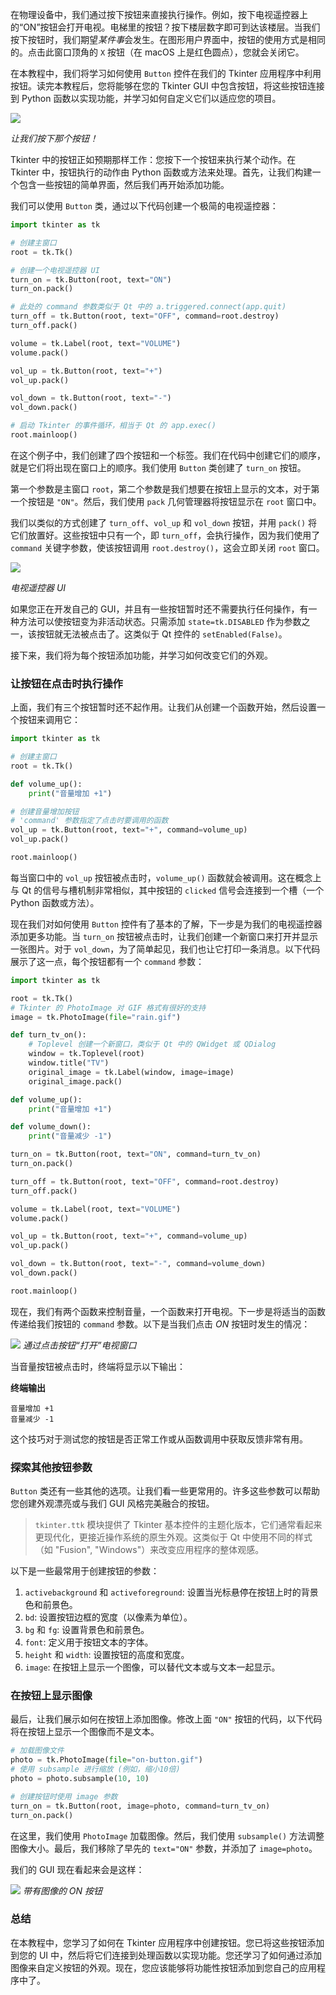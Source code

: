 

在物理设备中，我们通过按下按钮来直接执行操作。例如，按下电视遥控器上的“ON”按钮会打开电视。电梯里的按钮？按下楼层数字即可到达该楼层。当我们按下按钮时，我们期望*某件事*会发生。在图形用户界面中，按钮的使用方式是相同的。点击此窗口顶角的 `X` 按钮（在 macOS 上是红色圆点），您就会关闭它。

在本教程中，我们将学习如何使用 `Button` 控件在我们的 Tkinter 应用程序中利用按钮。读完本教程后，您将能够在您的 Tkinter GUI 中包含按钮，将这些按钮连接到 Python 函数以实现功能，并学习如何自定义它们以适应您的项目。

![](assets/push-the-button.png)

*让我们按下那个按钮！*

Tkinter 中的按钮正如预期那样工作：您按下一个按钮来执行某个动作。在 Tkinter 中，按钮执行的动作由 Python 函数或方法来处理。首先，让我们构建一个包含一些按钮的简单界面，然后我们再开始添加功能。

我们可以使用 `Button` 类，通过以下代码创建一个极简的电视遥控器：

```python
import tkinter as tk

# 创建主窗口
root = tk.Tk()

# 创建一个电视遥控器 UI
turn_on = tk.Button(root, text="ON")
turn_on.pack()

# 此处的 command 参数类似于 Qt 中的 a.triggered.connect(app.quit)
turn_off = tk.Button(root, text="OFF", command=root.destroy)
turn_off.pack()

volume = tk.Label(root, text="VOLUME")
volume.pack()

vol_up = tk.Button(root, text="+")
vol_up.pack()

vol_down = tk.Button(root, text="-")
vol_down.pack()

# 启动 Tkinter 的事件循环，相当于 Qt 的 app.exec()
root.mainloop()
```

在这个例子中，我们创建了四个按钮和一个标签。我们在代码中创建它们的顺序，就是它们将出现在窗口上的顺序。我们使用 `Button` 类创建了 `turn_on` 按钮。

第一个参数是主窗口 `root`，第二个参数是我们想要在按钮上显示的文本，对于第一个按钮是 `"ON"`。然后，我们使用 `pack` 几何管理器将按钮显示在 `root` 窗口中。

我们以类似的方式创建了 `turn_off`、`vol_up` 和 `vol_down` 按钮，并用 `pack()` 将它们放置好。这些按钮中只有一个，即 `turn_off`，会执行操作，因为我们使用了 `command` 关键字参数，使该按钮调用 `root.destroy()`，这会立即关闭 `root` 窗口。

![](assets/tv-remote-ui.png)

*电视遥控器 UI*

如果您正在开发自己的 GUI，并且有一些按钮暂时还不需要执行任何操作，有一种方法可以使按钮变为非活动状态。只需添加 `state=tk.DISABLED` 作为参数之一，该按钮就无法被点击了。这类似于 Qt 控件的 `setEnabled(False)`。

接下来，我们将为每个按钮添加功能，并学习如何改变它们的外观。

### 让按钮在点击时执行操作

上面，我们有三个按钮暂时还不起作用。让我们从创建一个函数开始，然后设置一个按钮来调用它：

```python
import tkinter as tk

# 创建主窗口
root = tk.Tk()

def volume_up():
    print("音量增加 +1")

# 创建音量增加按钮
# 'command' 参数指定了点击时要调用的函数
vol_up = tk.Button(root, text="+", command=volume_up)
vol_up.pack()

root.mainloop()
```

每当窗口中的 `vol_up` 按钮被点击时，`volume_up()` 函数就会被调用。这在概念上与 Qt 的信号与槽机制非常相似，其中按钮的 `clicked` 信号会连接到一个槽（一个 Python 函数或方法）。

现在我们对如何使用 `Button` 控件有了基本的了解，下一步是为我们的电视遥控器添加更多功能。当 `turn_on` 按钮被点击时，让我们创建一个新窗口来打开并显示一张图片。对于 `vol_down`，为了简单起见，我们也让它打印一条消息。以下代码展示了这一点，每个按钮都有一个 `command` 参数：

```python
import tkinter as tk

root = tk.Tk()
# Tkinter 的 PhotoImage 对 GIF 格式有很好的支持
image = tk.PhotoImage(file="rain.gif")

def turn_tv_on():
    # Toplevel 创建一个新窗口，类似于 Qt 中的 QWidget 或 QDialog
    window = tk.Toplevel(root)
    window.title("TV")
    original_image = tk.Label(window, image=image)
    original_image.pack()

def volume_up():
    print("音量增加 +1")

def volume_down():
    print("音量减少 -1")

turn_on = tk.Button(root, text="ON", command=turn_tv_on)
turn_on.pack()

turn_off = tk.Button(root, text="OFF", command=root.destroy)
turn_off.pack()

volume = tk.Label(root, text="VOLUME")
volume.pack()

vol_up = tk.Button(root, text="+", command=volume_up)
vol_up.pack()

vol_down = tk.Button(root, text="-", command=volume_down)
vol_down.pack()

root.mainloop()
```

现在，我们有两个函数来控制音量，一个函数来打开电视。下一步是将适当的函数传递给我们按钮的 `command` 参数。以下是当我们点击 *ON* 按钮时发生的情况：

![](assets/turn-tv-on-by-clicking-a-button.png)
*通过点击按钮“打开”电视窗口*

当音量按钮被点击时，终端将显示以下输出：

**终端输出**
```
音量增加 +1
音量减少 -1
```
这个技巧对于测试您的按钮是否正常工作或从函数调用中获取反馈非常有用。

### 探索其他按钮参数

`Button` 类还有一些其他的选项。让我们看一些更常用的。许多这些参数可以帮助您创建外观漂亮或与我们 GUI 风格完美融合的按钮。

>  `tkinter.ttk` 模块提供了 Tkinter 基本控件的主题化版本，它们通常看起来更现代化，更接近操作系统的原生外观。这类似于 Qt 中使用不同的样式（如 "Fusion", "Windows"）来改变应用程序的整体观感。

以下是一些最常用于创建按钮的参数：

1.  `activebackground` 和 `activeforeground`: 设置当光标悬停在按钮上时的背景色和前景色。
2.  `bd`: 设置按钮边框的宽度（以像素为单位）。
3.  `bg` 和 `fg`: 设置背景色和前景色。
4.  `font`: 定义用于按钮文本的字体。
5.  `height` 和 `width`: 设置按钮的高度和宽度。
6.  `image`: 在按钮上显示一个图像，可以替代文本或与文本一起显示。

### 在按钮上显示图像

最后，让我们展示如何在按钮上添加图像。修改上面 `"ON"` 按钮的代码，以下代码将在按钮上显示一个图像而不是文本。

```python
# 加载图像文件
photo = tk.PhotoImage(file="on-button.gif")
# 使用 subsample 进行缩放 (例如，缩小10倍)
photo = photo.subsample(10, 10)

# 创建按钮时使用 image 参数
turn_on = tk.Button(root, image=photo, command=turn_tv_on)
turn_on.pack()
```

在这里，我们使用 `PhotoImage` 加载图像。然后，我们使用 `subsample()` 方法调整图像大小。最后，我们移除了早先的 `text="ON"` 参数，并添加了 `image=photo`。

我们的 GUI 现在看起来会是这样：

![](assets/on-button-with-image.png)
*带有图像的 ON 按钮*

### 总结

在本教程中，您学习了如何在 Tkinter 应用程序中创建按钮。您已将这些按钮添加到您的 UI 中，然后将它们连接到处理函数以实现功能。您还学习了如何通过添加图像来自定义按钮的外观。现在，您应该能够将功能性按钮添加到您自己的应用程序中了。